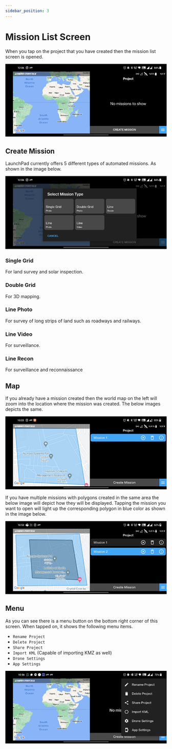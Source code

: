 ```yaml
---
sidebar_position: 3
---
```


# Mission List Screen

When you tap on the project that you have created then the mission list screen is opened.

![Mission List Screen](img/mission-list-screen-intro.jpg)


## Create Mission

LaunchPad currently offers 5 different types of automated missions. As shown in the image below.

![Create Mission](img/mission-list-screen-create-mission.jpg)

### Single Grid

For land survey and solar inspection.

### Double Grid

For 3D mapping.

### Line Photo

For survey of long strips of land such as roadways and railways.

### Line Video

For surveillance.

### Line Recon

For surveillance and reconnaissance


## Map

If you already have a mission created then the world map on the left will zoom into the location where the mission was
created. The below images depicts the same.

![Map 1](img/mission-list-screen-map-1.jpg)

If you have multiple missions with polygons created in the same area the below image will depict how they will be
displayed. Tapping the mission you want to open will light up the corresponding polygon in blue color as shown in the
image below.

![Map 2](img/mission-list-screen-map-2.jpg)


## Menu

As you can see there is a menu button on the bottom right corner of this screen. When tapped on, it shows the following menu items.

- `Rename Project`
- `Delete Project`
- `Share Project`
- `Import KML` (Capable of importing KMZ as well)
- `Drone Settings`
- `App Settings`

![Menu](img/mission-list-screen-menu.jpg)

